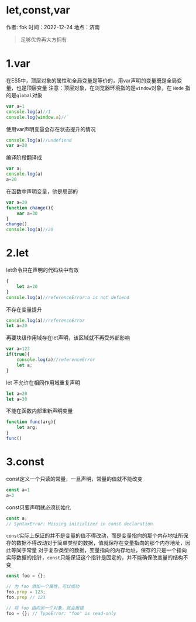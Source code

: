 # let,const,var

作者: fbk
时间：2022-12-24
地点：济南
>足够优秀再大方拥有

# 1.var
在ES5中，顶层对象的属性和全局变量是等价的，用var声明的变量既是全局变量，也是顶层变量
注意：顶层对象，在浏览器环境指的是`window`对象，在 `Node` 指的是`global`对象
```js
var a=1
console.log(a)//1
console.log(window.a)//`
```
使用var声明变量会存在状态提升的情况
```js
console.log(a)//undefiend
var a=20
```
编译阶段翻译成
```js
var a;
console.log(a)
a=20
```
在函数中声明变量，他是局部的
```js
var a=20
function change(){
    var a=30
}
change()
console.log(a)//20
```
# 2.let
let命令只在声明的代码块中有效
```js
{
    let a=20
}
console.log(a)//referenceError:a is not defiend
```
不存在变量提升
```js
console.log(a)//referenceError
let a=20
```
再要块级作用域存在let声明，该区域就不再受外部影响
```js
var a=123
if(true){
    console.log(a)//referenceError
    let a;
}
```
let 不允许在相同作用域重复声明
```js
let a=20
let a=30
```
不能在函数内部重新声明变量
```js
function func(arg){
    let arg;
}
func()
```
# 3.const
const定义一个只读的常量，一旦声明，常量的值就不能改变
```js
const a=1
a=3
```
const只要声明就必须初始化
```js
const a;
// SyntaxError: Missing initializer in const declaration
```
`const`实际上保证的并不是变量的值不得改动，而是变量指向的那个内存地址所保存的数据不得改动对于简单类型的数据，值就保存在变量指向的那个内存地址，因此等同于常量
对于复杂类型的数据，变量指向的内存地址，保存的只是一个指向实际数据的指针，`const`只能保证这个指针是固定的，并不能确保改变量的结构不变
```js
const foo = {};

// 为 foo 添加一个属性，可以成功
foo.prop = 123;
foo.prop // 123

// 将 foo 指向另一个对象，就会报错
foo = {}; // TypeError: "foo" is read-only
```

